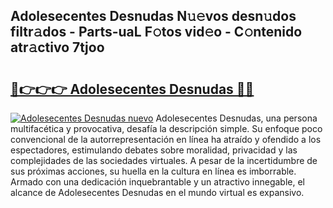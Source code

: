 ## Adolesecentes Desnudas N𝚞𝚎vos desn𝚞dos filtr𝚊dos - Parts-uaL F𝚘tos vid𝚎o - C𝚘ntenido atr𝚊ctivo 7tjoo

# <h2><a href="http://mb0igud.tromn.icu/?c=Adolesecentes+Desnudas">🔗👉👉👉 Adolesecentes Desnudas 🔗🔗</a></h2>

[![Adolesecentes Desnudas nuevo](https://i.imgur.com/pEAQMta.gif)](http://mb0igud.tromn.icu/?c=Adolesecentes+Desnudas)
Adolesecentes Desnudas, una persona multifacética y provocativa, desafía la descripción simple. Su enfoque poco convencional de la autorrepresentación en línea ha atraído y ofendido a los espectadores, estimulando debates sobre moralidad, privacidad y las complejidades de las sociedades virtuales. A pesar de la incertidumbre de sus próximas acciones, su huella en la cultura en línea es imborrable. Armado con una dedicación inquebrantable y un atractivo innegable, el alcance de Adolesecentes Desnudas en el mundo virtual es expansivo.
